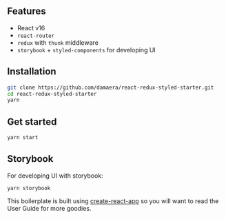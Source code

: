 ## Features

* React v16
* `react-router`
* `redux` with `thunk` middleware
* `storybook` + `styled-components` for developing UI

## Installation

```bash
git clone https://github.com/damaera/react-redux-styled-starter.git
cd react-redux-styled-starter
yarn
```

## Get started

```bash
yarn start
```

## Storybook

For developing UI with storybook:

```
yarn storybook
```

This boilerplate is built using [create-react-app](https://github.com/facebookincubator/create-react-app) so you will want to read the User Guide for more goodies.

